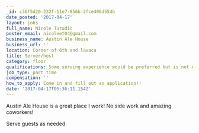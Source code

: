 ```yaml
---
_id: c36f5d20-232f-11e7-856b-2fce406d554b
date_posted: '2017-04-17'
layout: jobs
full_name: Nicole Turudic
poster_email: nicoleet04@gmail.com
business_name: Austin Ale House
business_url: ''
location: Corner of 6th and lavaca
title: Server/host
category: floor
qualifications: Some serving experience would be preferred but is not necessary!
job_type: part_time
compensation: ''
how_to_apply: Come in and fill out an application!!
date: '2017-04-17T05:36:11.154Z'
---
```

Austin Ale House is a great place I work! No side work and amazing coworkers! 

Serve guests as needed

